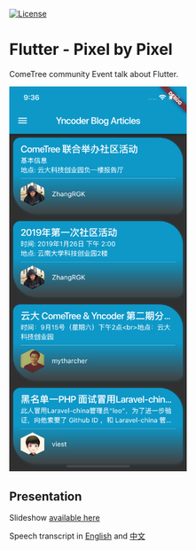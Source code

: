 [![License](https://img.shields.io/badge/license-MIT-green.svg)](/LICENSE)

# Flutter - Pixel by Pixel

ComeTree community Event talk about Flutter.

<img src="./screenshot.png" width="320" />

## Presentation

Slideshow [available here](https://www.slideshare.net/ThomasGazzoni/flutter-pixel-by-pixel-138815695)

Speech transcript in [English](./speech/ENGLISH.md) and [中文](./speech/CHINESE.md)
